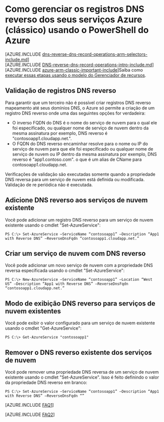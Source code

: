 <properties
   pageTitle="Gerenciar os registros DNS reverso para os serviços do Azure (clássico) usando o PowerShell | Microsoft Azure"
   description="Como gerenciar os registros DNS reverso ou registros PTR para os serviços do Azure usando o PowerShell no modelo clássico de implantação. "
   services="DNS"
   documentationCenter="na"
   authors="s-malone"
   manager="carmonm"
   editor=""
   tags="azure-service-management"
/>
<tags
   ms.service="DNS"
   ms.devlang="na"
   ms.topic="article"
   ms.tgt_pltfrm="na"
   ms.workload="infrastructure-services"
   ms.date="10/28/2016"
   ms.author="smalone" />

# <a name="how-to-manage-reverse-dns-records-for-your-azure-services-classic-using-azure-powershell"></a>Como gerenciar os registros DNS reverso dos seus serviços Azure (clássico) usando o PowerShell do Azure

[AZURE.INCLUDE [dns-reverse-dns-record-operations-arm-selectors-include.md](../../includes/dns-reverse-dns-record-operations-arm-selectors-include.md)]
<BR>
[AZURE.INCLUDE [DNS-reverse-dns-record-operations-intro-include.md](../../includes/dns-reverse-dns-record-operations-intro-include.md)]
<BR>
[AZURE.INCLUDE [azure-arm-classic-important-include](../../includes/learn-about-deployment-models-classic-include.md)]Saiba como [executar essas etapas usando o modelo do Gerenciador de recursos](dns-reverse-dns-record-operations-ps.md).

## <a name="validation-of-reverse-dns-records"></a>Validação de registros DNS reverso
Para garantir que um terceiro não é possível criar registros DNS reverso mapeamento até seus domínios DNS, o Azure só permite a criação de um registro DNS reverso onde uma das seguintes opções for verdadeira:

- O inverso FQDN do DNS é o nome do serviço de nuvem para o qual ele foi especificado, ou qualquer nome de serviço de nuvem dentro da mesma assinatura por exemplo, DNS reverso é "contosoapp1.cloudapp.net.".
- O FQDN do DNS reverso encaminhar resolve para o nome ou IP do serviço de nuvem para que ele foi especificado ou qualquer nome de serviço de nuvem ou IP dentro da mesma assinatura por exemplo, DNS reverso é "app1.contoso.com". o que é um alias de CName para contosoapp1.cloudapp.net.

Verificações de validação são executadas somente quando a propriedade DNS reversa para um serviço de nuvem está definida ou modificada. Validação de re periódica não é executada.

## <a name="add-reverse-dns-to-existing-cloud-services"></a>Adicione DNS reverso aos serviços de nuvem existente
Você pode adicionar um registro DNS reverso para um serviço de nuvem existente usando o cmdlet "Set-AzureService":

    PS C:\> Set-AzureService –ServiceName “contosoapp1” –Description “App1 with Reverse DNS” –ReverseDnsFqdn “contosoapp1.cloudapp.net.”

## <a name="create-a-cloud-service-with-reverse-dns"></a>Criar um serviço de nuvem com DNS reverso
Você pode adicionar um novo serviço de nuvem com a propriedade DNS reversa especificada usando o cmdlet "Set-AzureService":

    PS C:\> New-AzureService –ServiceName “contosoapp1” –Location “West US” –Description “App1 with Reverse DNS” –ReverseDnsFqdn “contosoapp1.cloudapp.net.”

## <a name="view-reverse-dns-for-existing-cloud-services"></a>Modo de exibição DNS reverso para serviços de nuvem existentes
Você pode exibir o valor configurado para um serviço de nuvem existente usando o cmdlet "Get-AzureService":

    PS C:\> Get-AzureService "contosoapp1"

## <a name="remove-reverse-dns-from-existing-cloud-services"></a>Remover o DNS reverso existente dos serviços de nuvem
Você pode remover uma propriedade DNS reversa de um serviço de nuvem existente usando o cmdlet "Set-AzureService". Isso é feito definindo o valor da propriedade DNS reverso em branco:

    PS C:\> Set-AzureService –ServiceName “contosoapp1” –Description “App1 with Reverse DNS” –ReverseDnsFqdn “”

[AZURE.INCLUDE [FAQ1](../../includes/dns-reverse-dns-record-operations-faq-host-own-arpa-zone-include.md)]

[AZURE.INCLUDE [FAQ2](../../includes/dns-reverse-dns-record-operations-faq-asm-include.md)]
